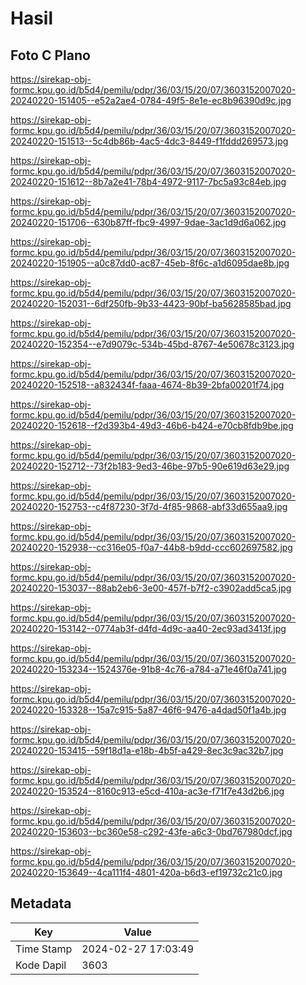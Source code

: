 # Hasil

## Foto C Plano

https://sirekap-obj-formc.kpu.go.id/b5d4/pemilu/pdpr/36/03/15/20/07/3603152007020-20240220-151405--e52a2ae4-0784-49f5-8e1e-ec8b96390d9c.jpg

https://sirekap-obj-formc.kpu.go.id/b5d4/pemilu/pdpr/36/03/15/20/07/3603152007020-20240220-151513--5c4db86b-4ac5-4dc3-8449-f1fddd269573.jpg

https://sirekap-obj-formc.kpu.go.id/b5d4/pemilu/pdpr/36/03/15/20/07/3603152007020-20240220-151612--8b7a2e41-78b4-4972-9117-7bc5a93c84eb.jpg

https://sirekap-obj-formc.kpu.go.id/b5d4/pemilu/pdpr/36/03/15/20/07/3603152007020-20240220-151706--630b87ff-fbc9-4997-9dae-3ac1d9d6a062.jpg

https://sirekap-obj-formc.kpu.go.id/b5d4/pemilu/pdpr/36/03/15/20/07/3603152007020-20240220-151905--a0c87dd0-ac87-45eb-8f6c-a1d6095dae8b.jpg

https://sirekap-obj-formc.kpu.go.id/b5d4/pemilu/pdpr/36/03/15/20/07/3603152007020-20240220-152031--6df250fb-9b33-4423-90bf-ba5628585bad.jpg

https://sirekap-obj-formc.kpu.go.id/b5d4/pemilu/pdpr/36/03/15/20/07/3603152007020-20240220-152354--e7d9079c-534b-45bd-8767-4e50678c3123.jpg

https://sirekap-obj-formc.kpu.go.id/b5d4/pemilu/pdpr/36/03/15/20/07/3603152007020-20240220-152518--a832434f-faaa-4674-8b39-2bfa00201f74.jpg

https://sirekap-obj-formc.kpu.go.id/b5d4/pemilu/pdpr/36/03/15/20/07/3603152007020-20240220-152618--f2d393b4-49d3-46b6-b424-e70cb8fdb9be.jpg

https://sirekap-obj-formc.kpu.go.id/b5d4/pemilu/pdpr/36/03/15/20/07/3603152007020-20240220-152712--73f2b183-9ed3-46be-97b5-90e619d63e29.jpg

https://sirekap-obj-formc.kpu.go.id/b5d4/pemilu/pdpr/36/03/15/20/07/3603152007020-20240220-152753--c4f87230-3f7d-4f85-9868-abf33d655aa9.jpg

https://sirekap-obj-formc.kpu.go.id/b5d4/pemilu/pdpr/36/03/15/20/07/3603152007020-20240220-152938--cc316e05-f0a7-44b8-b9dd-ccc602697582.jpg

https://sirekap-obj-formc.kpu.go.id/b5d4/pemilu/pdpr/36/03/15/20/07/3603152007020-20240220-153037--88ab2eb6-3e00-457f-b7f2-c3902add5ca5.jpg

https://sirekap-obj-formc.kpu.go.id/b5d4/pemilu/pdpr/36/03/15/20/07/3603152007020-20240220-153142--0774ab3f-d4fd-4d9c-aa40-2ec93ad3413f.jpg

https://sirekap-obj-formc.kpu.go.id/b5d4/pemilu/pdpr/36/03/15/20/07/3603152007020-20240220-153234--1524376e-91b8-4c76-a784-a71e46f0a741.jpg

https://sirekap-obj-formc.kpu.go.id/b5d4/pemilu/pdpr/36/03/15/20/07/3603152007020-20240220-153328--15a7c915-5a87-46f6-9476-a4dad50f1a4b.jpg

https://sirekap-obj-formc.kpu.go.id/b5d4/pemilu/pdpr/36/03/15/20/07/3603152007020-20240220-153415--59f18d1a-e18b-4b5f-a429-8ec3c9ac32b7.jpg

https://sirekap-obj-formc.kpu.go.id/b5d4/pemilu/pdpr/36/03/15/20/07/3603152007020-20240220-153524--8160c913-e5cd-410a-ac3e-f71f7e43d2b6.jpg

https://sirekap-obj-formc.kpu.go.id/b5d4/pemilu/pdpr/36/03/15/20/07/3603152007020-20240220-153603--bc360e58-c292-43fe-a6c3-0bd767980dcf.jpg

https://sirekap-obj-formc.kpu.go.id/b5d4/pemilu/pdpr/36/03/15/20/07/3603152007020-20240220-153649--4ca111f4-4801-420a-b6d3-ef19732c21c0.jpg


## Metadata

| Key        | Value               |
| ---------- | ------------------- |
| Time Stamp | 2024-02-27 17:03:49 |
| Kode Dapil | 3603                |



